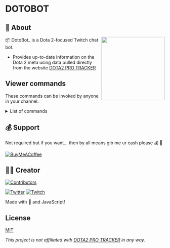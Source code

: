 # DOTOBOT

## 📃 About

<a href="https://www.twitch.tv/dotobot_"><img src="https://gitlab.com/uploads/-/system/project/avatar/15572649/dota.png" align="right" width="200px"/></a>
📦 DotoBot_  is a Dota 2-focused Twitch chat bot.

- Provides up-to-date information on the Dota 2 meta using data pulled directly from the website [DOTA2 PRO TRACKER](https://dota2protracker.com/meta)

## Viewer commands
These commands can be invoked by anyone in your channel.
<details>
<summary>List of commands</summary>

| Command | Aliases | Description |
| --- | --- | --- |
| `!meta` | none | Show top 5 meta heroes of the streamer |
| `!hero` | none | Show espefic hero information |
| `!dotobot` | none | Show information about DotoBot_ |
</details>

## 💰 Support

Not required but if you want... then by all means gib me ur cash please 💰 🔫

[![BuyMeACoffee](https://img.shields.io/badge/Buy%20Me%20a%20Coffee-ffdd00?style=for-the-badge&logo=buy-me-a-coffee&logoColor=black)](https://buymeacoffee.com/gabriel.dev/)

## 👷‍♂️ Creator

[![Contributors](https://contrib.rocks/image?repo=GabrielCSTR/dota2protracker-scraper)](https://github.com/GabrielCSTR)

[![Twitter](https://img.shields.io/badge/Twitter-%231DA1F2.svg?style=flat-square&logo=Twitter&logoColor=white)](https://twitter.com/gbrl_str) [![Twitch](https://img.shields.io/badge/Twitch-%239146FF.svg?style=flat-square&logo=Twitch&logoColor=white)](https://twitch.tv/xstrdoto)

Made with 💖 and JavaScript!

## License

[MIT](https://github.com/GabrielCSTR/d2pt.js/blob/master/LICENSE)

_This project is not affiliated with [DOTA2 PRO TRACKER](https://dota2protracker.com/meta) in any way._
